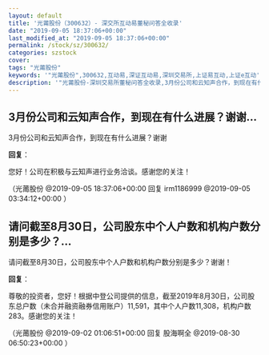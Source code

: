 ```yaml
---
layout: default
title: '光莆股份（300632）- 深交所互动易董秘问答全收录'
date: "2019-09-05 18:37:06+00:00"
last_modified_at: "2019-09-05 18:37:06+00:00"
permalink: /stock/sz/300632/
categories: szstock
cover: 
tags: "光莆股份"
keywords: '"光莆股份",300632,互动易,深证互动易,深圳交易所,上证易互动,上证e互动'
description: '"光莆股份-深圳交易所董秘问答全收录,3月份公司和云知声合作，到现在有什么进展？谢谢"'
---
```


## 3月份公司和云知声合作，到现在有什么进展？谢谢...

3月份公司和云知声合作，到现在有什么进展？谢谢

**回复**：

您好！公司在积极与云知声进行业务洽谈。感谢您的关注！ 

（光莆股份  @2019-09-05 18:37:06+00:00 回复 irm1186999  @2019-09-05 03:34:12+00:00 ）

## 请问截至8月30日，公司股东中个人户数和机构户数分别是多少？...

请问截至8月30日，公司股东中个人户数和机构户数分别是多少？谢谢！

**回复**：

尊敬的投资者，您好！根据中登公司提供的信息，截至2019年8月30日，公司股东总户数（未合并融资融券信用账户）11,591，其中个人户数11,308，机构户数283。感谢您的关注！ 

（光莆股份  @2019-09-02 01:06:51+00:00 回复 股海啊全  @2019-08-30 06:50:23+00:00 ）

